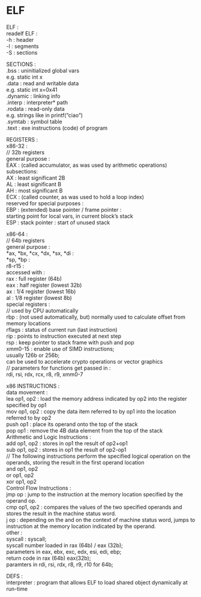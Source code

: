 # ELF  
  
ELF :  
readelf ELF :   
	-h	: header  
	-l	: segments  
	-S	: sections  
  
SECTIONS :  
.bss : uninitialized global vars  
	e.g. static int x  
.data : read and writable data  
	e.g. static int x=0x41  
.dynamic : linking info  
.interp : interpreter* path  
.rodata : read-only data  
	e.g. strings like in printf(“ciao”)  
.symtab : symbol table  
.text : exe instructions (code) of program  
  
REGISTERS :  
x86-32 :   
// 32b registers  
general purpose :   
EAX : (called accumulator, as was used by arithmetic operations)  
	subsections:  
	AX : least significant 2B  
	AL : least significant B  
	AH : most significant B  
ECX : (called counter, as was used to hold a loop index)  
reserved for special purposes :   
EBP : (extended) base pointer / frame pointer :  
starting point for local vars, in current block’s stack  
ESP : stack pointer : start of unused stack  
  
x86-64 :   
// 64b registers  
general purpose :   
*ax, *bx, *cx, *dx, *sx, *di :  
*sp, *bp :  
r8-r15 :    
accessed with :   
rax : full register (64b)  
eax : half register (lowest 32b)  
ax : 1/4 register (lowest 16b)  
al : 1/8 register (lowest 8b)  
special registers :   
// used by CPU automatically  
rbp : (not used automatically, but) normally used to calculate offset from memory locations  
rflags : status of current run (last instruction)  
rip : points to instruction executed at next step  
rsp : keep pointer to stack frame with push and pop  
xmm0-15 : enable use of SIMD instructions;  
	usually 126b or 256b;  
	can be used to accelerate crypto operations or vector graphics  
// parameters for functions get passed in :   
rdi, rsi, rdx, rcx, r8, r9, xmm0-7  
  
x86 INSTRUCTIONS :  
data movement :   
lea  op1,  op2 :  load  the  memory  address  indicated  by  op2 into the register specified by op1  
mov op1, op2 : copy the data item referred to by op1 into the location referred to by op2  
push op1 : place its operand onto the top of the stack  
pop op1 : remove the 4B data element from the top of the stack  
Arithmetic and Logic Instructions :  
add op1, op2 : stores in op1 the result of op2+op1  
sub op1, op2 : stores in op1 the result of op2-op1  
// The following instructions perform the specified logical operation on the operands, storing the result in the first operand location  
and op1, op2  
or op1, op2  
xor op1, op2  
Control Flow Instructions :   
jmp  op :  jump  to  the  instruction  at  the  memory  location specified by the operand op.  
cmp  op1, op2 :  compares  the  values  of  the  two  specified operands and stores the result in the machine status word.  
j<condition>  op :  depending  on  the <condition>  and  on the context of machine status word, jumps to instruction at the memory location indicated by the operand.  
other :   
syscall : syscall;  
	syscall number loaded in rax (64b) / eax (32b);  
	parameters in eax, ebx, exc, edx, esi, edi, ebp;  
	return code in rax (64b) eax(32b);  
	paramters in rdi, rsi, rdx, r8, r9, r10 for 64b;  
  
DEFS :  
interpreter : program that allows ELF to load shared object dynamically at run-time  

